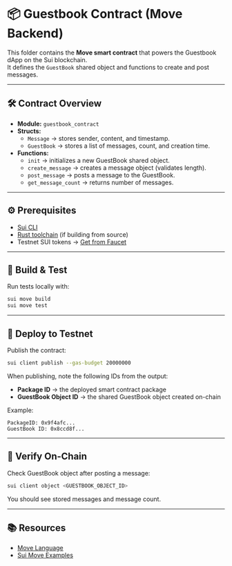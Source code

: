 # 📦 Guestbook Contract (Move Backend)

This folder contains the **Move smart contract** that powers the Guestbook dApp on the Sui blockchain.  
It defines the `GuestBook` shared object and functions to create and post messages.

---

## 🛠️ Contract Overview

- **Module:** `guestbook_contract`
- **Structs:**
  - `Message` → stores sender, content, and timestamp.
  - `GuestBook` → stores a list of messages, count, and creation time.
- **Functions:**
  - `init` → initializes a new GuestBook shared object.
  - `create_message` → creates a message object (validates length).
  - `post_message` → posts a message to the GuestBook.
  - `get_message_count` → returns number of messages.

---

## ⚙️ Prerequisites

- [Sui CLI](https://docs.sui.io/guides/developer/getting-started/sui-install)  
- [Rust toolchain](https://www.rust-lang.org/tools/install) (if building from source)  
- Testnet SUI tokens → [Get from Faucet](https://faucet.sui.io/)  

---

## 🔹 Build & Test

Run tests locally with:

```bash
sui move build
sui move test
```

---

## 🚀 Deploy to Testnet

Publish the contract:

```bash
sui client publish --gas-budget 20000000
```

When publishing, note the following IDs from the output:
- **Package ID** → the deployed smart contract package
- **GuestBook Object ID** → the shared GuestBook object created on-chain

Example:
```
PackageID: 0x9f4afc...
GuestBook ID: 0x8ccd8f...
```

---

## 🔎 Verify On-Chain

Check GuestBook object after posting a message:

```bash
sui client object <GUESTBOOK_OBJECT_ID>
```

You should see stored messages and message count.

---

## 📚 Resources
- [Move Language](https://github.com/move-language/move)
- [Sui Move Examples](https://docs.sui.io/guides/developer/move)

